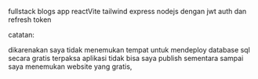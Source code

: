 fullstack blogs app reactVite tailwind express nodejs
dengan jwt auth dan refresh token

catatan:

dikarenakan saya tidak menemukan tempat untuk mendeploy database sql secara gratis terpaksa aplikasi tidak bisa saya publish sementara sampai saya menemukan website yang gratis,
